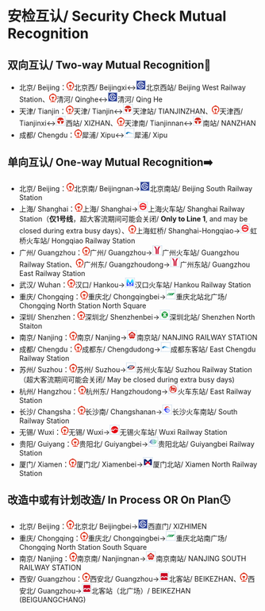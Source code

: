 # 安检互认/ Security Check Mutual Recognition

## 双向互认/ Two-way Mutual Recognition🔁

- 北京/ Beijing：<img src="/images/CR.png" width="15" hegiht="15" alt="China Railway"/>北京西/ Beijingxi↔<img src="/images/city/bj.gif" width="20" hegiht="20"/>北京西站/ Beijing West Railway Station、<img src="/images/CR.png" width="15" hegiht="15" alt="China Railway"/>清河/ Qinghe↔<img src="/images/city/bj.gif" width="20" hegiht="20"/>清河/ Qing He
- 天津/ Tianjin：<img src="/images/CR.png" width="15" hegiht="15" alt="China Railway"/>天津/ Tianjin↔<img src="/images/city/tj.gif" width="20" hegiht="20"/>天津站/ TIANJINZHAN、<img src="/images/CR.png" width="15" hegiht="15" alt="China Railway"/>天津西/ Tianjinxi↔<img src="/images/city/tj.gif" width="20" hegiht="20"/>西站/ XIZHAN、<img src="/images/CR.png" width="15" hegiht="15" alt="China Railway"/>天津南/ Tianjinnan↔<img src="/images/city/tj.gif" width="20" hegiht="20"/>南站/ NANZHAN
- 成都/ Chengdu：<img src="/images/CR.png" width="15" hegiht="15" alt="China Railway"/>犀浦/ Xipu↔<img src="/images/city/cd.gif" width="20" hegiht="20"/>犀浦/ Xipu

## 单向互认/ One-way Mutual Recognition➡️

- 北京/ Beijing：<img src="/images/CR.png" width="15" hegiht="15" alt="China Railway"/>北京南/ Beijingnan→<img src="/images/city/bj.gif" width="20" hegiht="20"/>北京南站/ Beijing South Railway Station
- 上海/ Shanghai：<img src="/images/CR.png" width="15" hegiht="15" alt="China Railway"/>上海/ Shanghai→<img src="/images/city/sh.gif" width="20" hegiht="20"/>上海火车站/ Shanghai Railway Station（**仅1号线**，超大客流期间可能会关闭/ **Only to Line 1**, and may be closed during extra busy days）、<img src="/images/CR.png" width="15" hegiht="15" alt="China Railway"/>上海虹桥/ Shanghai-Hongqiao→<img src="/images/city/sh.gif" width="20" hegiht="20"/>虹桥火车站/ Hongqiao Railway Station
- 广州/ Guangzhou：<img src="/images/CR.png" width="15" hegiht="15" alt="China Railway"/>广州/ Guangzhou→<img src="/images/city/gz.gif" width="20" hegiht="20"/>广州火车站/ Guangzhou Railway Station、<img src="/images/CR.png" width="15" hegiht="15" alt="China Railway"/>广州东/ Guangzhoudong→<img src="/images/city/gz.gif" width="20" hegiht="20"/>广州东站/ Guangzhou East Railway Station
- 武汉/ Wuhan：<img src="/images/CR.png" width="15" hegiht="15" alt="China Railway"/>汉口/ Hankou→<img src="/images/city/wh.gif" width="20" hegiht="20"/>汉口火车站/ Hankou Railway Station
- 重庆/ Chongqing：<img src="/images/CR.png" width="15" hegiht="15" alt="China Railway"/>重庆北/ Chongqingbei→<img src="/images/city/cq.gif" width="20" hegiht="20"/>重庆北站北广场/ Chongqing North Station North Square
- 深圳/ Shenzhen：<img src="/images/CR.png" width="15" hegiht="15" alt="China Railway"/>深圳北/ Shenzhenbei→<img src="/images/city/sz.gif" width="20" hegiht="20"/>深圳北站/ Shenzhen North Staiton
- 南京/ Nanjing：<img src="/images/CR.png" width="15" hegiht="15" alt="China Railway"/>南京/ Nanjing→<img src="/images/city/nj.gif" width="20" hegiht="20"/>南京站/ NANJING RAILWAY STATION
- 成都/ Chengdu：<img src="/images/CR.png" width="15" hegiht="15" alt="China Railway"/>成都东/ Chengdudong→<img src="/images/city/cd.gif" width="20" hegiht="20"/>成都东客站/ East Chengdu Railway Station
- 苏州/ Suzhou：<img src="/images/CR.png" width="15" hegiht="15" alt="China Railway"/>苏州/ Suzhou→<img src="/images/city/suz.gif" width="20" hegiht="20"/>苏州火车站/ Suzhou Railway Station（超大客流期间可能会关闭/ May be closed during extra busy days)
- 杭州/ Hangzhou：<img src="/images/CR.png" width="15" hegiht="15" alt="China Railway"/>杭州东/ Hangzhoudong→<img src="/images/city/hz.gif" width="20" hegiht="20"/>火车东站/ East Railway Station
- 长沙/ Changsha：<img src="/images/CR.png" width="15" hegiht="15" alt="China Railway"/>长沙南/ Changshanan→<img src="/images/city/cs.gif" width="20" hegiht="20"/>长沙火车南站/ South Railway Station
- 无锡/ Wuxi：<img src="/images/CR.png" width="15" hegiht="15" alt="China Railway"/>无锡/ Wuxi→<img src="/images/city/wx.gif" width="20" hegiht="20"/>无锡火车站/ Wuxi Railway Station
- 贵阳/ Guiyang：<img src="/images/CR.png" width="15" hegiht="15" alt="China Railway"/>贵阳北/ Guiyangbei→<img src="/images/city/gy.gif" width="20" hegiht="20"/>贵阳北站/ Guiyangbei Railway Station
- 厦门/ Xiamen：<img src="/images/CR.png" width="15" hegiht="15" alt="China Railway"/>厦门北/ Xiamenbei→<img src="/images/city/xm.gif" width="20" hegiht="20"/>厦门北站/ Xiamen North Railway Station

## 改造中或有计划改造/ In Process OR On Plan🕓

- 北京/ Beijing：<img src="/images/CR.png" width="15" hegiht="15" alt="China Railway"/>北京北/ Beijingbei→<img src="/images/city/bj.gif" width="20" hegiht="20"/>西直门/ XIZHIMEN
- 重庆/ Chongqing：<img src="/images/CR.png" width="15" hegiht="15" alt="China Railway"/>重庆北/ Chongqingbei→<img src="/images/city/cq.gif" width="20" hegiht="20"/>重庆北站南广场/ Chongqing North Station South Square
- 南京/ Nanjing：<img src="/images/CR.png" width="15" hegiht="15" alt="China Railway"/>南京南/ Nanjingnan→<img src="/images/city/nj.gif" width="20" hegiht="20"/>南京南站/ NANJING SOUTH RAILWAY STATION
- 西安/ Guangzhou：<img src="/images/CR.png" width="15" hegiht="15" alt="China Railway"/>西安北/ Guangzhou→<img src="/images/city/xa.gif" width="20" hegiht="20"/>北客站/ BEIKEZHAN、<img src="/images/CR.png" width="15" hegiht="15" alt="China Railway"/>西安北/ Guangzhou→<img src="/images/city/xa.gif" width="20" hegiht="20"/>北客站（北广场）/ BEIKEZHAN (BEIGUANGCHANG)
